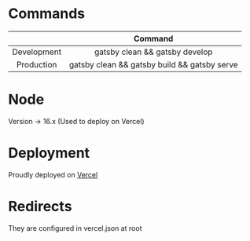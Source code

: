 # Commands

|                | Command     | 
| :------------: | :----------: |
| Development    | gatsby clean && gatsby develop  | 
| Production     | gatsby clean && gatsby build && gatsby serve |

# Node 

Version -> 16.x (Used to deploy on Vercel)


# Deployment
Proudly deployed on [Vercel](https://vercel.com/kamranalinitb/portfolio)

# Redirects
They are configured in vercel.json at root